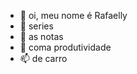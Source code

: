 - 👋 oi, meu nome é Rafaelly
- 👀 series
- 🌱 as notas
- 💞️ coma produtividade
- 📫 de carro

<!---
rafaelly2610/rafaelly2610 is a ✨ special ✨ repository because its `README.md` (this file) appears on your GitHub profile.
You can click the Preview link to take a look at your changes.
--->
